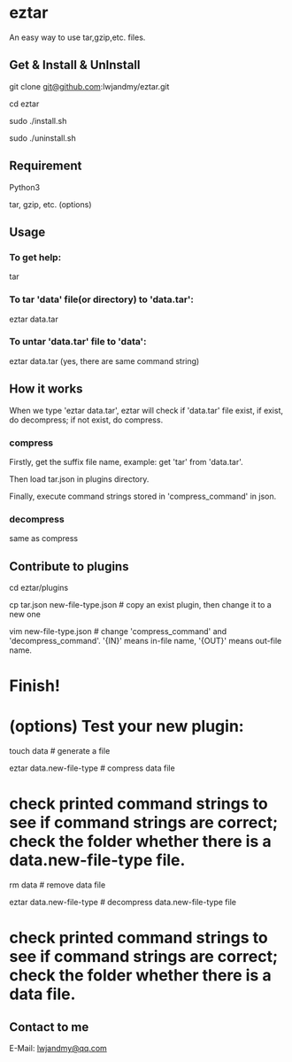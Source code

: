 # eztar
An easy way to use tar,gzip,etc. files.


## Get & Install & UnInstall
git clone git@github.com:lwjandmy/eztar.git

cd eztar

sudo ./install.sh

sudo ./uninstall.sh


## Requirement
Python3

tar, gzip, etc. (options)


## Usage
### To get help:

tar

### To tar 'data' file(or directory) to 'data.tar':

eztar data.tar

### To untar 'data.tar' file to 'data':

eztar data.tar  (yes, there are same command string)


## How it works
When we type 'eztar data.tar', eztar will check if 'data.tar' file exist, if exist, do decompress; if not exist, do compress. 
### compress
Firstly, get the suffix file name, example: get 'tar' from 'data.tar'.

Then load tar.json in plugins directory.

Finally, execute command strings stored in 'compress_command' in json.
### decompress
same as compress


## Contribute to plugins
cd eztar/plugins

cp tar.json new-file-type.json  # copy an exist plugin, then change it to a new one

vim new-file-type.json  # change 'compress_command' and 'decompress_command'. '{IN}' means in-file name, '{OUT}' means out-file name.

 # Finish!

 # (options) Test your new plugin:

touch data  # generate a file

eztar data.new-file-type  # compress data file

 # check printed command strings to see if command strings are correct; check the folder whether there is a data.new-file-type file.

rm data  # remove data file

eztar data.new-file-type  # decompress data.new-file-type file

 # check printed command strings to see if command strings are correct; check the folder whether there is a data file.


## Contact to me
E-Mail: lwjandmy@qq.com
